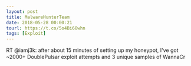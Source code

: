 ```yaml
---
layout: post
title: MalwareHunterTeam
date: 2018-05-28 00:00:21
tourl: https://t.co/5o4Bi68whn
tags: [Exploit]
---
```

RT @iamj3k: after about 15 minutes of setting up my honeypot, I've got ~2000+ DoublePulsar exploit attempts and 3 unique samples of WannaCr